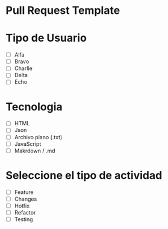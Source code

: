 # Pull Request Template

# Tipo de Usuario
- [ ] Alfa
- [ ] Bravo
- [ ] Charlie
- [ ] Delta
- [ ] Echo

# Tecnologia
- [ ] HTML
- [ ] Json
- [ ] Archivo plano (.txt)
- [ ] JavaScript
- [ ] Makrdown / .md

# Seleccione el tipo de actividad
- [ ] Feature
- [ ] Changes
- [ ] Hotfix
- [ ] Refactor
- [ ] Testing